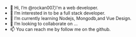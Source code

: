 - 👋 Hi, I’m @rockan007,I'm a web developer.
- 👀 I’m interested in to be a full stack developer.
- 🌱 I’m currently learning Nodejs, Mongodb,and Vue Design.
- 💞️ I’m looking to collaborate on ...
- 📫 You can reach me by follow me on the github.

<!---
rockan007/rockan007 is a ✨ special ✨ repository because its `README.md` (this file) appears on your GitHub profile.
You can click the Preview link to take a look at your changes.
--->
